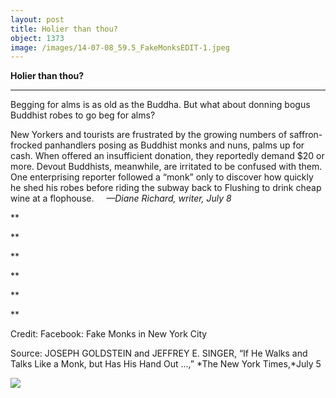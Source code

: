 ```yaml
---
layout: post
title: Holier than thou?
object: 1373
image: /images/14-07-08_59.5_FakeMonksEDIT-1.jpeg
---
```

**Holier than thou?**

****

Begging for alms is as old as the Buddha. But what about donning bogus Buddhist robes to go beg for alms?

New Yorkers and tourists are frustrated by the growing numbers of saffron-frocked panhandlers posing as Buddhist monks and nuns, palms up for cash. When offered an insufficient donation, they reportedly demand \$20 or more. Devout Buddhists, meanwhile, are irritated to be confused with them. One enterprising reporter followed a “monk” only to discover how quickly he shed his robes before riding the subway back to Flushing to drink cheap wine at a flophouse.     *—Diane Richard, writer, July 8*

**

**

**

**

**

**

Credit: Facebook: Fake Monks in New York City

Source: JOSEPH GOLDSTEIN and JEFFREY E. SINGER, “If He Walks and Talks Like a Monk, but Has His Hand Out ...,” *The New York Times,*July 5

![]({{siteurl.base}}/images/14-07-08_59.5_FakeMonksEDIT-1.jpeg)
